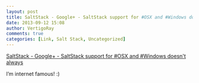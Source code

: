 ```yaml
---
layout: post
title: SaltStack - Google+ - SaltStack support for #OSX and #Windows doesn't always
date: 2013-09-12 15:08
author: VertigoRay
comments: true
categories: [Link, Salt Stack, Uncategorized]
---
```

<a href='https://plus.google.com/112856352920437801867/posts/1hSB3MvGAbk'>SaltStack - Google+ - SaltStack support for #OSX and #Windows doesn't always</a><div class="link_description"><p>I&rsquo;m internet famous! :)</p></div>
